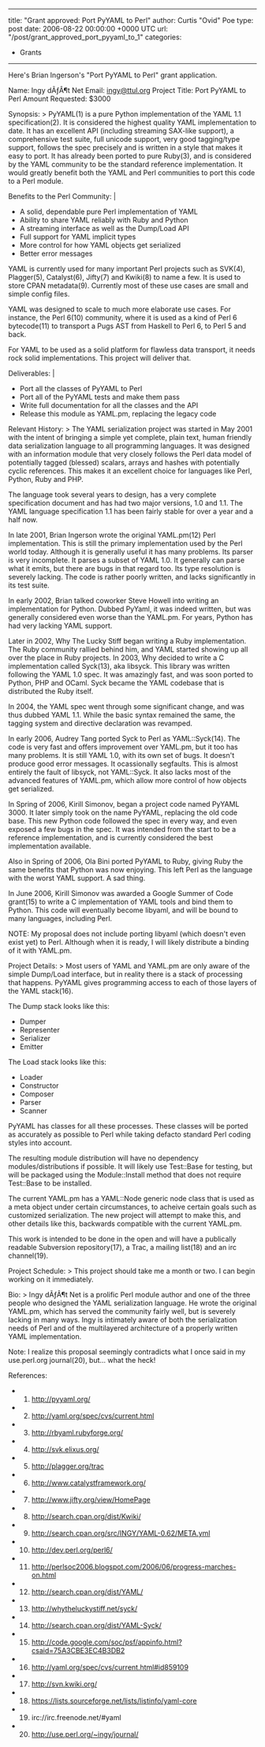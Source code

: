 
---
title: "Grant approved:  Port PyYAML to Perl"
author: Curtis "Ovid" Poe
type: post
date: 2006-08-22 00:00:00 +0000 UTC
url: "/post/grant_approved_port_pyyaml_to_1"
categories:
 - Grants

---

Here's Brian Ingerson's "Port PyYAML to Perl" grant application.

Name: Ingy dÃƒÂ¶t Net
Email: ingy@ttul.org
Project Title: Port PyYAML to Perl
Amount Requested: $3000

Synopsis: >
PyYAML(1) is a pure Python implementation of the YAML 1.1
specification(2). It is considered the highest quality YAML
implementation to date. It has an excellent API (including streaming
SAX-like support), a comprehensive test suite, full unicode support,
very good tagging/type support, follows the spec precisely and is
written in a style that makes it easy to port. It has already been
ported to pure Ruby(3), and is considered by the YAML community to be
the standard reference implementation. It would greatly benefit both
the YAML and Perl communities to port this code to a Perl module.

Benefits to the Perl Community: |
* A solid, dependable pure Perl implementation of YAML
* Ability to share YAML reliably with Ruby and Python
* A streaming interface as well as the Dump/Load API
* Full support for YAML implicit types
* More control for how YAML objects get serialized
* Better error messages

YAML is currently used for many important Perl projects such as SVK(4),
Plagger(5), Catalyst(6), Jifty(7) and Kwiki(8) to name a few. It is used
to store CPAN metadata(9). Currently most of these use cases are small
and simple config files.

YAML was designed to scale to much more elaborate use cases. For
instance, the Perl 6(10) community, where it is used as a kind of Perl
6 bytecode(11) to transport a Pugs AST from Haskell to Perl 6, to Perl
5 and back.

For YAML to be used as a solid platform for flawless data transport, it
needs rock solid implementations. This project will deliver that.

Deliverables: |
* Port all the classes of PyYAML to Perl
* Port all of the PyYAML tests and make them pass
* Write full documentation for all the classes and the API
* Release this module as YAML.pm, replacing the legacy code

Relevant History: >
The YAML serialization project was started in May 2001 with the intent
of bringing a simple yet complete, plain text, human friendly data
serialization language to all programming languages. It was designed
with an information module that very closely follows the Perl data
model of potentially tagged (blessed) scalars, arrays and hashes with
potentially cyclic references. This makes it an excellent choice for
languages like Perl, Python, Ruby and PHP.

The language took several years to design, has a very complete
specification document and has had two major versions, 1.0 and 1.1.
The YAML language specification 1.1 has been fairly stable for over a
year and a half now.

In late 2001, Brian Ingerson wrote the original YAML.pm(12) Perl
implementation. This is still the primary implementation used by the
Perl world today. Although it is generally useful it has many
problems. Its parser is very incomplete. It parses a subset of YAML
1.0. It generally can parse what it emits, but there are bugs in that
regard too. Its type resolution is severely lacking. The code is
rather poorly written, and lacks significantly in its test suite.

In early 2002, Brian talked coworker Steve Howell into writing an
implementation for Python. Dubbed PyYaml, it was indeed written, but
was generally considered even worse than the YAML.pm. For years,
Python has had very lacking YAML support.

Later in 2002, Why The Lucky Stiff began writing a Ruby
implementation. The Ruby community rallied behind him, and YAML
started showing up all over the place in Ruby projects. In 2003, Why
decided to write a C implementation called Syck(13), aka libsyck. This
library was written following the YAML 1.0 spec. It was amazingly
fast, and was soon ported to Python, PHP and OCaml. Syck became the
YAML codebase that is distributed the Ruby itself.

In 2004, the YAML spec went through some significant change, and was
thus dubbed YAML 1.1. While the basic syntax remained the same, the
tagging system and directive declaration was revamped.

In early 2006, Audrey Tang ported Syck to Perl as YAML::Syck(14). The
code is very fast and offers improvement over YAML.pm, but it too has
many problems. It is still YAML 1.0, with its own set of bugs. It
doesn't produce good error messages. It ocassionally segfaults. This
is almost entirely the fault of libsyck, not YAML::Syck. It also lacks
most of the advanced features of YAML.pm, which allow more control of
how objects get serialized.

In Spring of 2006, Kirill Simonov, began a project code named PyYAML
3000. It later simply took on the name PyYAML, replacing the old code
base. This new Python code followed the spec in every way, and even
exposed a few bugs in the spec. It was intended from the start to be a
reference implementation, and is currently considered the best
implementation available.

Also in Spring of 2006, Ola Bini ported PyYAML to Ruby, giving Ruby
the same benefits that Python was now enjoying. This left Perl as the
language with the worst YAML support. A sad thing.

In June 2006, Kirill Simonov was awarded a Google Summer of Code grant(15)
to write a C implementation of YAML tools and bind them to Python.
This code will eventually become libyaml, and will be bound to many
languages, including Perl.

NOTE: My proposal does not include porting libyaml (which doesn't even
exist yet) to Perl. Although when it is ready, I will likely
distribute a binding of it with YAML.pm.

Project Details: >
Most users of YAML and YAML.pm are only aware of the simple Dump/Load
interface, but in reality there is a stack of processing that happens.
PyYAML gives programming access to each of those layers of the YAML
stack(16).

The Dump stack looks like this:
* Dumper
* Representer
* Serializer
* Emitter

The Load stack looks like this:
* Loader
* Constructor
* Composer
* Parser
* Scanner

PyYAML has classes for all these processes. These classes will be
ported as accurately as possible to Perl while taking defacto standard
Perl coding styles into account.

The resulting module distribution will have no dependency
modules/distributions if possible. It will likely use Test::Base for
testing, but will be packaged using the Module::Install method that
does not require Test::Base to be installed.

The current YAML.pm has a YAML::Node generic node class that is used
as a meta object under certain circumstances, to acheive certain goals
such as customized serialization. The new project will attempt to make
this, and other details like this, backwards compatible with the
current YAML.pm.

This work is intended to be done in the open and will have a
publically readable Subversion repository(17), a Trac, a mailing
list(18) and an irc channel(19).

Project Schedule: >
This project should take me a month or two. I can begin working on it
immediately.

Bio: >
Ingy dÃƒÂ¶t Net is a prolific Perl module author and one of the three
people who designed the YAML serialization language. He wrote the
original YAML.pm, which has served the community fairly well, but is
severely lacking in many ways. Ingy is intimately aware of both the
serialization needs of Perl and of the multilayered architecture of a
properly written YAML implementation.

Note: I realize this proposal seemingly contradicts what I once said in
my use.perl.org journal(20), but... what the heck!

References:
- 1) http://pyyaml.org/
- 2) http://yaml.org/spec/cvs/current.html
- 3) http://rbyaml.rubyforge.org/
- 4) http://svk.elixus.org/
- 5) http://plagger.org/trac
- 6) http://www.catalystframework.org/
- 7) http://www.jifty.org/view/HomePage
- 8) http://search.cpan.org/dist/Kwiki/
- 9) http://search.cpan.org/src/INGY/YAML-0.62/META.yml
- 10) http://dev.perl.org/perl6/
- 11) http://perlsoc2006.blogspot.com/2006/06/progress-marches-on.html
- 12) http://search.cpan.org/dist/YAML/
- 13) http://whytheluckystiff.net/syck/
- 14) http://search.cpan.org/dist/YAML-Syck/
- 15) http://code.google.com/soc/psf/appinfo.html?csaid=75A3CBE3EC4B3DB2
- 16) http://yaml.org/spec/cvs/current.html#id859109
- 17) http://svn.kwiki.org/
- 18) https://lists.sourceforge.net/lists/listinfo/yaml-core
- 19) irc://irc.freenode.net/#yaml
- 20) http://use.perl.org/~ingy/journal/

